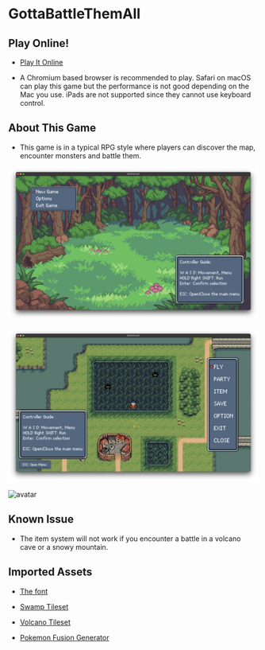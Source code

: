 # GottaBattleThemAll

## Play Online!
- [Play It Online](http://tomjinw.github.io/UnityPlayroom/GottaBattleThemAll)

- A Chromium based browser is recommended to play. Safari on macOS can play this game but the performance is not good depending on the Mac you use. iPads are not supported since they cannot use keyboard control. 
## About This Game

- This game is in a typical RPG style where players can discover the map, encounter monsters and battle them.

![avatar](./imgs/img1.png)

![avatar](./imgs/img2.png)

![avatar](./imgs/img3.png)

## Known Issue
- The item system will not work if you encounter a battle in a volcano cave or a snowy mountain.

## Imported Assets

- [The font](https://3type.cn/fonts/dinkie_bitmap/index.html)

- [Swamp Tileset](https://opengameart.org/content/overworld-grass-biome)

- [Volcano Tileset](https://www.deviantart.com/phyromatical/art/Volcano-Cave-Tileset-Test-2-558353499)

- [Pokemon Fusion Generator](https://japeal.com/pkm/)